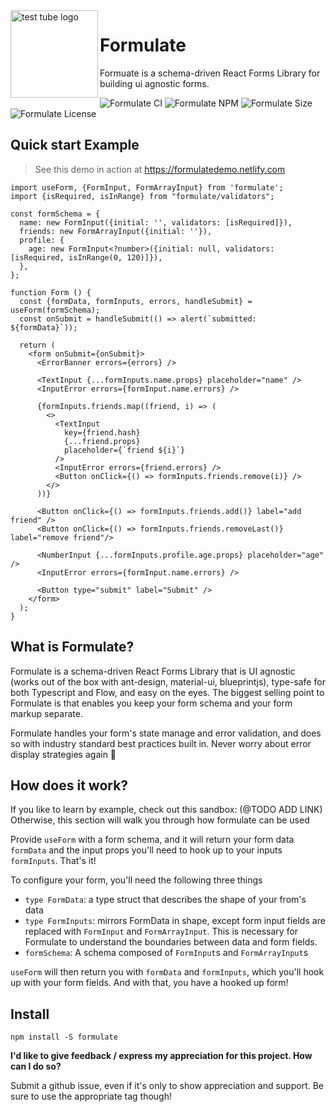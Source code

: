<img align="left" width="140" src="https://emojipedia-us.s3.dualstack.us-west-1.amazonaws.com/thumbs/240/apple/237/test-tube_1f9ea.png" alt="test tube logo">


# Formulate

Formuate is a schema-driven React Forms Library for building ui agnostic forms.

![Formulate CI](https://github.com/FermiDirak/Formulate/workflows/Formulate%20CI/badge.svg)
![Formulate NPM](https://badge.fury.io/js/formulate.svg)
![Formulate Size](https://img.shields.io/bundlephobia/min/formulate)
![Formulate License](https://img.shields.io/github/license/fermidirak/formulate)

## Quick start Example

> See this demo in action at https://formulatedemo.netlify.com

```tsx
import useForm, {FormInput, FormArrayInput} from 'formulate';
import {isRequired, isInRange} from "formulate/validators";

const formSchema = {
  name: new FormInput({initial: '', validators: [isRequired]}),
  friends: new FormArrayInput({initial: ''}),
  profile: {
    age: new FormInput<?number>({initial: null, validators: [isRequired, isInRange(0, 120)]}),
  },
};

function Form () {
  const {formData, formInputs, errors, handleSubmit} = useForm(formSchema);
  const onSubmit = handleSubmit(() => alert(`submitted: ${formData}`));

  return (
    <form onSubmit={onSubmit}>
      <ErrorBanner errors={errors} />
      
      <TextInput {...formInputs.name.props} placeholder="name" />
      <InputError errors={formInput.name.errors} />

      {formInputs.friends.map((friend, i) => (
        <>
          <TextInput
            key={friend.hash}
            {...friend.props}
            placeholder={`friend ${i}`}
          />
          <InputError errors={friend.errors} />
          <Button onClick={() => formInputs.friends.remove(i)} />
        </>
      ))}

      <Button onClick={() => formInputs.friends.add()} label="add friend" />
      <Button onClick={() => formInputs.friends.removeLast()} label="remove friend"/>

      <NumberInput {...formInputs.profile.age.props} placeholder="age" />
      <InputError errors={formInput.name.errors} />

      <Button type="submit" label="Submit" />
    </form>
  );
}
```

## What is Formulate?

Formulate is a schema-driven React Forms Library that is UI agnostic (works out of the box with ant-design, material-ui, blueprintjs), type-safe for both Typescript and Flow, and easy on the eyes. The biggest selling point to Formulate is that enables you keep your form schema and your form markup separate. 

Formulate handles your form's state manage and error validation, and does so with industry standard best practices built in. Never worry about error display strategies again 🧪

## How does it work?

If you like to learn by example, check out this sandbox: (@TODO ADD LINK)
Otherwise, this section will walk you through how formulate can be used


Provide `useForm` with a form schema, and it will return your form data `formData` and the input props you'll need to hook up to your inputs `formInputs`. That's it!

To configure your form, you'll need the following three things
* `type FormData`: a type struct that describes the shape of your from's data
* `type FormInputs`: mirrors FormData in shape, except form input fields are replaced with `FormInput` and `FormArrayInput`. This is necessary for Formulate to understand the boundaries between data and form fields.
* `formSchema`: A schema composed of `FormInput`s and `FormArrayInput`s

`useForm` will then return you with `formData` and `formInputs`, which you'll hook up with your form fields. And with that, you have a hooked up form!

## Install

```
npm install -S formulate
```

__I'd like to give feedback / express my appreciation for this project. How can I do so?__

Submit a github issue, even if it's only to show appreciation and support. Be sure to use the appropriate tag though!
